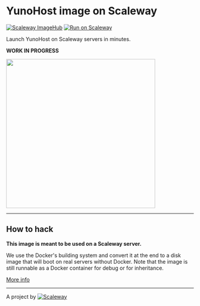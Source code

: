 # YunoHost image on Scaleway

[![Scaleway ImageHub](https://img.shields.io/badge/ImageHub-view-ff69b4.svg)](https://hub.scaleway.com/yunohost.html)
[![Run on Scaleway](https://img.shields.io/badge/Scaleway-run-69b4ff.svg)](https://cloud.scaleway.com/#/servers/new?image=011a40c8-f157-41ab-a015-e69913b9669c)

Launch YunoHost on Scaleway servers in minutes.

**WORK IN PROGRESS**

<img src="https://upload.wikimedia.org/wikipedia/commons/d/d7/Yunohost_roundcorder.png" width="400px" />

---

## How to hack

**This image is meant to be used on a Scaleway server.**

We use the Docker's building system and convert it at the end to a disk image that will boot on real servers without Docker. Note that the image is still runnable as a Docker container for debug or for inheritance.

[More info](https://github.com/scaleway/image-builder)

---

A project by [![Scaleway](https://avatars1.githubusercontent.com/u/5185491?v=3&s=42)](https://www.scaleway.com/)

